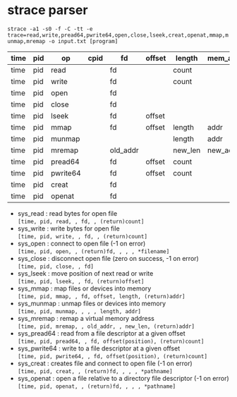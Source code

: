# strace parser

`strace -a1 -s0 -f -C -tt -e trace=read,write,pread64,pwrite64,open,close,lseek,creat,openat,mmap,munmap,mremap -o input.txt [program]`

time | pid | op | cpid | fd | offset | length | mem\_addr | filename
---- | ---- | ---- | ---- | ---- | ---- | ---- | ---- | ----
time | pid | read | | fd | | count | | |
time | pid | write | | fd | | count | | |
time | pid | open | | fd | | | | filename
time | pid | close | | fd | | | | |
time | pid | lseek | | fd | offset | | |
time | pid | mmap | | fd | offset | length | addr |
time | pid | munmap | | | | length | addr |
time | pid | mremap | | old\_addr | | new\_len | new\_addr
time | pid | pread64 | | fd | offset | count | | |
time | pid | pwrite64 | | fd | offset | count | | |
time | pid | creat | | fd | | | | \*pathname
time | pid | openat | | fd | | | | \*pathname

* sys\_read : read bytes for open file<br>
  `[time, pid, read, , fd, , (return)count]`
* sys\_write : write bytes for open file<br>
  `[time, pid, write, , fd, , (return)count]`
* sys\_open : connect to open file (-1 on error)<br>
  `[time, pid, open, , (return)fd, , , , *filename]`
* sys\_close : disconnect open file (zero on success, -1 on error)<br>
  `[time, pid, close, , fd]`
* sys\_lseek : move position of next read or write<br>
  `[time, pid, lseek, , fd, (return)offset]`
* sys\_mmap : map files or devices into memory<br>
  `[time, pid, mmap, , fd, offset, length, (return)addr]`
* sys\_munmap : unmap files or devices into memory<br>
  `[time, pid, munmap, , , , length, addr]`
* sys\_mremap : remap a virtual memory address<br>
  `[time, pid, mremap, , old_addr, , new_len, (return)addr]`
* sys\_pread64 : read from a file descriptor at a given offset<br>
  `[time, pid, pread64, , fd, offset(position), (return)count]`
* sys\_pwrite64 : write to a file descriptor at a given offset<br>
  `[time, pid, pwrite64, , fd, offset(position), (return)count]`
* sys\_creat : creates file and connect to open file (-1 on error)<br>
  `[time, pid, creat, , (return)fd, , , , *pathname]`
* sys\_openat : open a file relative to a directory file descriptor (-1 on error)<br>
  `[time, pid, openat, , (return)fd, , , , *pathname]`
